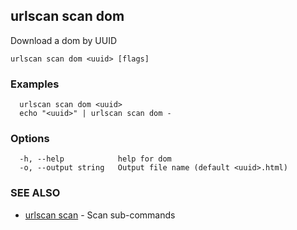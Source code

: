 ## urlscan scan dom

Download a dom by UUID

```
urlscan scan dom <uuid> [flags]
```

### Examples

```
  urlscan scan dom <uuid>
  echo "<uuid>" | urlscan scan dom -
```

### Options

```
  -h, --help            help for dom
  -o, --output string   Output file name (default <uuid>.html)
```

### SEE ALSO

* [urlscan scan](urlscan_scan.md)	 - Scan sub-commands

